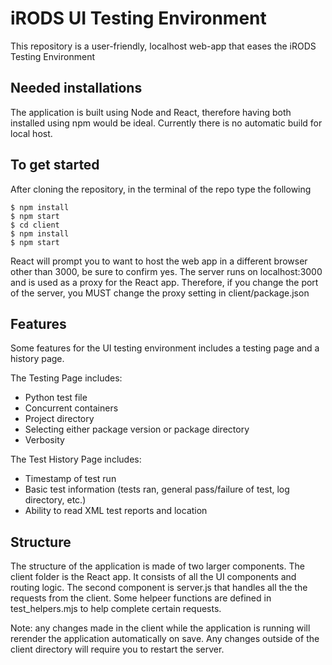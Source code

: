 # iRODS UI Testing Environment

This repository is a user-friendly, localhost web-app that eases the iRODS Testing Environment

## Needed installations

The application is built using Node and React, therefore having both installed using npm would be ideal. Currently there is no automatic build for local host.

## To get started

After cloning the repository, in the terminal of the repo type the following

```
$ npm install
$ npm start
$ cd client
$ npm install
$ npm start
```

React will prompt you to want to host the web app in a different browser other than 3000, be sure to confirm yes. The server runs on localhost:3000 and is used as a proxy for the React app. Therefore, if you change the port of the server, you MUST change the proxy setting in client/package.json

## Features

Some features for the UI testing environment includes a testing page and a history page.

The Testing Page includes:

- Python test file
- Concurrent containers
- Project directory
- Selecting either package version or package directory
- Verbosity

The Test History Page includes:

- Timestamp of test run
- Basic test information (tests ran, general pass/failure of test, log directory, etc.)
- Ability to read XML test reports and location

## Structure

The structure of the application is made of two larger components. The client folder is the React app. It consists of all the UI components and routing logic.
The second component is server.js that handles all the the requests from the client. Some helpeer functions are defined in test_helpers.mjs to help complete certain requests.

Note: any changes made in the client while the application is running will rerender the application automatically on save. Any changes outside of the client directory will require you to restart the server.
